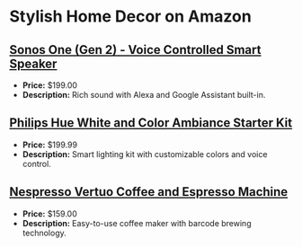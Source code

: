 # Stylish Home Decor on Amazon

## [Sonos One (Gen 2) - Voice Controlled Smart Speaker](https://www.amazon.com/dp/B07W95BQ69?tag=mychanneld-20)
- **Price:** $199.00
- **Description:** Rich sound with Alexa and Google Assistant built-in.

## [Philips Hue White and Color Ambiance Starter Kit](https://www.amazon.com/dp/B07351P1JK?tag=mychanneld-20)
- **Price:** $199.99
- **Description:** Smart lighting kit with customizable colors and voice control.

## [Nespresso Vertuo Coffee and Espresso Machine](https://www.amazon.com/dp/B01MYRR6XO?tag=mychanneld-20)
- **Price:** $159.00
- **Description:** Easy-to-use coffee maker with barcode brewing technology.

